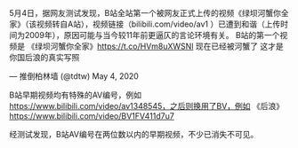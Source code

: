 5月4日，据网友测试发现，B站全站第一个被网友正式上传的视频《绿坝河蟹你全家》（该视频转自A站），视频链接（bilibili.com/video/av1 ）已遭到和谐（上传时间为2009年），原因可能与当今较11年前更逼仄的言论环境有关。 B站的第一个视频是 《绿坝河蟹你全家》https://t.co/HVm8uXWSNl 现在已经被河蟹了 这才是你国后浪的真实写照

&mdash; 推倒柏林墙 (@tdtw) May 4, 2020 

B站早期视频均有特殊的AV编号，例如 https://www.bilibili.com/video/av1348545，之后则换用了BV，例如 《后浪》https://www.bilibili.com/video/BV1FV411d7u7

经测试发现，B站AV编号在两位数以内的早期视频，不少已消失不可见。 
